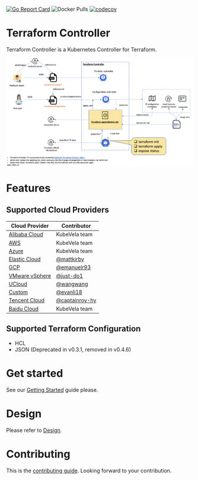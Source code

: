 [![Go Report Card](https://goreportcard.com/badge/github.com/oam-dev/terraform-controller)](https://goreportcard.com/report/github.com/oam-dev/terraform-controller)
![Docker Pulls](https://img.shields.io/docker/pulls/oamdev/terraform-controller)
[![codecov](https://codecov.io/gh/oam-dev/terraform-controller/branch/master/graph/badge.svg)](https://codecov.io/gh/oam-dev/terraform-controller)

# Terraform Controller

Terraform Controller is a Kubernetes Controller for Terraform.

![](docs/resources/architecture.png)

# Features

## Supported Cloud Providers

| Cloud Provider                                                                                                       | Contributor                                        |
|----------------------------------------------------------------------------------------------------------------------|----------------------------------------------------|
| [Alibaba Cloud](https://www.alibabacloud.com/)                                                                       | KubeVela team                                      |
| [AWS](https://aws.amazon.com/)                                                                                       | KubeVela team                                      |
| [Azure](https://portal.azure.com/)                                                                                   | KubeVela team                                      |
| [Elastic Cloud](https://www.elastic.co/)                                                                             | [@mattkirby](https://github.com/mattkirby)         |
| [GCP](https://cloud.google.com/)                                                                                     | [@emanuelr93](https://github.com/emanuelr93)       |
| [VMware vSphere](https://www.vmware.com/hk/products/vsphere.html)                                                    | [@just-do1](https://github.com/just-do1)           |
| [UCloud](https://www.ucloud.cn/)                                                                                     | [@wangwang](https://github.com/wangwang)           |
| [Custom](https://github.com/oam-dev/terraform-controller/blob/master/examples/custom/configuration_hcl_example.yaml) | [@evanli18](https://github.com/evanli18)           |
| [Tencent Cloud](https://cloud.tencent.com/)                                                                          | [@captainroy-hy](https://github.com/captainroy-hy) |
| [Baidu Cloud](https://cloud.baidu.com/)                                                                              | KubeVela team                                      |

## Supported Terraform Configuration

- HCL
- JSON (Deprecated in v0.3.1, removed in v0.4.6)

# Get started

See our [Getting Started](./getting-started.md) guide please.

# Design

Please refer to [Design](./DESIGN.md).

# Contributing

This is the [contributing guide](./CONTRIBUTING.md). Looking forward to your contribution.
